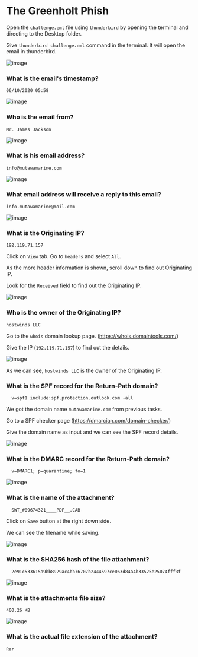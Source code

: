 # The Greenholt Phish

Open the `challenge.eml` file using `thunderbird` by opening the terminal and directing to the Desktop folder.

Give `thunderbird challenge.eml` command in the terminal. It will open the email in thunderbird.

![image](https://github.com/tousif13/TryHackMe_Writeups/assets/33444140/a8e76b36-244f-4d02-a797-13f623e044d8)

### What is the email's timestamp?

    06/10/2020 05:58

![image](https://github.com/tousif13/TryHackMe_Writeups/assets/33444140/fbca8033-017b-4b3f-8803-f5e0a0fa283f)

### Who is the email from?

    Mr. James Jackson

![image](https://github.com/tousif13/TryHackMe_Writeups/assets/33444140/18083f17-064f-4c55-881f-c5a10046d99c)

### What is his email address?

    info@mutawamarine.com

![image](https://github.com/tousif13/TryHackMe_Writeups/assets/33444140/1d7ee72a-c891-40c5-8bf7-972bee0bbdbd)

### What email address will receive a reply to this email? 

    info.mutawamarine@mail.com

![image](https://github.com/tousif13/TryHackMe_Writeups/assets/33444140/2e08fa71-899a-4a39-b32e-c5db05382b7e)

### What is the Originating IP?

    192.119.71.157

Click on `View` tab. Go to `headers` and select `All`.

As the more header information is shown, scroll down to find out Originating IP.

Look for the `Received` field to find out the Originating IP.

![image](https://github.com/tousif13/TryHackMe_Writeups/assets/33444140/afe5a163-7203-4ccb-b015-f6476cf0de9c)

### Who is the owner of the Originating IP?

    hostwinds LLC

Go to the `whois` domain lookup page. (https://whois.domaintools.com/)

Give the IP (`192.119.71.157`) to find out the details.

![image](https://github.com/tousif13/TryHackMe_Writeups/assets/33444140/2a305fa5-580a-47ef-9d35-95b1f2fbdf41)

As we can see, `hostwinds LLC` is the owner of the Originating IP.

### What is the SPF record for the Return-Path domain?

      v=spf1 include:spf.protection.outlook.com -all
    
We got the domain name `mutawamarine.com` from previous tasks.

Go to a SPF checker page (https://dmarcian.com/domain-checker/)

Give the domain name as input and we can see the SPF record details.

![image](https://github.com/tousif13/TryHackMe_Writeups/assets/33444140/548a5e00-428d-43fc-b50a-a691608b4677)

### What is the DMARC record for the Return-Path domain?

      v=DMARC1; p=quarantine; fo=1

![image](https://github.com/tousif13/TryHackMe_Writeups/assets/33444140/9b438c48-a825-43a7-a446-8f6453f59c86)

### What is the name of the attachment?

      SWT_#09674321____PDF__.CAB
      
Click on `Save` button at the right down side.

We can see the filename while saving.

![image](https://github.com/tousif13/TryHackMe_Writeups/assets/33444140/0fb137f2-d9b3-4857-8d7f-c746524a1183)

### What is the SHA256 hash of the file attachment?

      2e91c533615a9bb8929ac4bb76707b2444597ce063d84a4b33525e25074fff3f
      
![image](https://github.com/tousif13/TryHackMe_Writeups/assets/33444140/70fe6110-1381-4287-ab39-03db7fa50af7)

### What is the attachments file size?

    400.26 KB
    
![image](https://github.com/tousif13/TryHackMe_Writeups/assets/33444140/1e31d45a-b338-49b6-80fe-8ad32fa27c09)

### What is the actual file extension of the attachment?

    Rar
